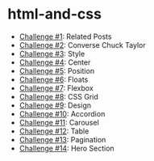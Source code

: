 # html-and-css

- [Challenge #1](https://c-one.netlify.app): Related Posts
- [Challenge #2](https://c-two.netlify.app): Converse Chuck Taylor
- [Challenge #3](https://c-three.netlify.app): Style
- [Challenge #4](https://c-four.netlify.app/): Center
- [Challenge #5](https://c-five.netlify.app/): Position
- [Challenge #6](https://c-six.netlify.app/): Floats
- [Challenge #7](https://c-seven.netlify.app/): Flexbox
- [Challenge #8](https://c-eight.netlify.app/): CSS Grid
- [Challenge #9](https://c-nine.netlify.app/): Design
- [Challenge #10](https://c-ten.netlify.app/): Accordion
- [Challenge #11](https://c-eleven.netlify.app/): Carousel
- [Challenge #12](https://c-twelve.netlify.app/): Table
- [Challenge #13](https://c-thirteen.netlify.app/): Pagination
- [Challenge #14](https://c-fourteen.netlify.app/): Hero Section
